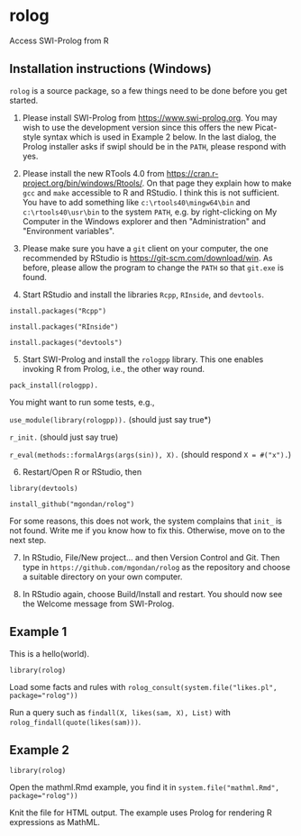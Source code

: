 # rolog
Access SWI-Prolog from R

## Installation instructions (Windows)

`rolog` is a source package, so a few things need to be done before you get started.

1. Please install SWI-Prolog from https://www.swi-prolog.org. You may wish to use the development version since this offers the new Picat-style syntax which is used in Example 2 below. In the last dialog, the Prolog installer asks if swipl should be in the `PATH`, please respond with yes.

2. Please install the new RTools 4.0 from https://cran.r-project.org/bin/windows/Rtools/. On that page they explain how to make `gcc` and `make` accessible to R and RStudio. I think this is not sufficient. You have to add something like `c:\rtools40\mingw64\bin` and `c:\rtools40\usr\bin` to the system `PATH`, e.g. by right-clicking on My Computer in the Windows explorer and then "Administration" and "Environment variables".

3. Please make sure you have a `git` client on your computer, the one recommended by RStudio is https://git-scm.com/download/win. As before, please allow the program to change the `PATH` so that `git.exe` is found.

4. Start RStudio and install the libraries `Rcpp`, `RInside`, and `devtools`.

`install.packages("Rcpp")`

`install.packages("RInside")`

`install.packages("devtools")`

5. Start SWI-Prolog and install the `rologpp` library. This one enables invoking R from Prolog, i.e., the other way round.

`pack_install(rologpp).`

You might want to run some tests, e.g.,

`use_module(library(rologpp)).` (should just say true*)

`r_init.` (should just say true)

`r_eval(methods::formalArgs(args(sin)), X).` (should respond `X = #("x").`)

6. Restart/Open R or RStudio, then 

`library(devtools)`

`install_github("mgondan/rolog")`

For some reasons, this does not work, the system complains that `init_` is not found. Write me if you know how to fix this. Otherwise, move on to the next step.

7. In RStudio, File/New project... and then Version Control and Git. Then type in `https://github.com/mgondan/rolog` as the repository and choose a suitable directory on your own computer.

8. In RStudio again, choose Build/Install and restart. You should now see the Welcome message from SWI-Prolog. 

## Example 1

This is a hello(world).

`library(rolog)`

Load some facts and rules with `rolog_consult(system.file("likes.pl", package="rolog"))`

Run a query such as `findall(X, likes(sam, X), List)` with `rolog_findall(quote(likes(sam)))`.

## Example 2

`library(rolog)`

Open the mathml.Rmd example, you find it in `system.file("mathml.Rmd", package="rolog"))`

Knit the file for HTML output. The example uses Prolog for rendering R expressions as MathML.
